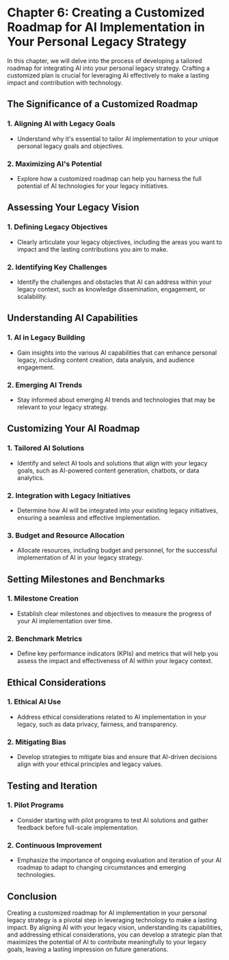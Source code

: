 Chapter 6: Creating a Customized Roadmap for AI Implementation in Your Personal Legacy Strategy
===============================================================================================

In this chapter, we will delve into the process of developing a tailored roadmap for integrating AI into your personal legacy strategy. Crafting a customized plan is crucial for leveraging AI effectively to make a lasting impact and contribution with technology.

The Significance of a Customized Roadmap
----------------------------------------

### **1. Aligning AI with Legacy Goals**

* Understand why it's essential to tailor AI implementation to your unique personal legacy goals and objectives.

### **2. Maximizing AI's Potential**

* Explore how a customized roadmap can help you harness the full potential of AI technologies for your legacy initiatives.

Assessing Your Legacy Vision
----------------------------

### **1. Defining Legacy Objectives**

* Clearly articulate your legacy objectives, including the areas you want to impact and the lasting contributions you aim to make.

### **2. Identifying Key Challenges**

* Identify the challenges and obstacles that AI can address within your legacy context, such as knowledge dissemination, engagement, or scalability.

Understanding AI Capabilities
-----------------------------

### **1. AI in Legacy Building**

* Gain insights into the various AI capabilities that can enhance personal legacy, including content creation, data analysis, and audience engagement.

### **2. Emerging AI Trends**

* Stay informed about emerging AI trends and technologies that may be relevant to your legacy strategy.

Customizing Your AI Roadmap
---------------------------

### **1. Tailored AI Solutions**

* Identify and select AI tools and solutions that align with your legacy goals, such as AI-powered content generation, chatbots, or data analytics.

### **2. Integration with Legacy Initiatives**

* Determine how AI will be integrated into your existing legacy initiatives, ensuring a seamless and effective implementation.

### **3. Budget and Resource Allocation**

* Allocate resources, including budget and personnel, for the successful implementation of AI in your legacy strategy.

Setting Milestones and Benchmarks
---------------------------------

### **1. Milestone Creation**

* Establish clear milestones and objectives to measure the progress of your AI implementation over time.

### **2. Benchmark Metrics**

* Define key performance indicators (KPIs) and metrics that will help you assess the impact and effectiveness of AI within your legacy context.

Ethical Considerations
----------------------

### **1. Ethical AI Use**

* Address ethical considerations related to AI implementation in your legacy, such as data privacy, fairness, and transparency.

### **2. Mitigating Bias**

* Develop strategies to mitigate bias and ensure that AI-driven decisions align with your ethical principles and legacy values.

Testing and Iteration
---------------------

### **1. Pilot Programs**

* Consider starting with pilot programs to test AI solutions and gather feedback before full-scale implementation.

### **2. Continuous Improvement**

* Emphasize the importance of ongoing evaluation and iteration of your AI roadmap to adapt to changing circumstances and emerging technologies.

Conclusion
----------

Creating a customized roadmap for AI implementation in your personal legacy strategy is a pivotal step in leveraging technology to make a lasting impact. By aligning AI with your legacy vision, understanding its capabilities, and addressing ethical considerations, you can develop a strategic plan that maximizes the potential of AI to contribute meaningfully to your legacy goals, leaving a lasting impression on future generations.
